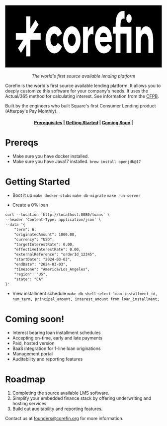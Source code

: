 <h1 align="center">
  <img style="vertical-align:middle" height="200"
  src="./docs/imgs/logo.png">
</h1>
<p align="center">
  <i>The world's first source available lending platform</i>
</p>


Corefin is the world's first source available lending platform. It allows you to deeply customize this software
for your company's needs. It uses the Actual/365 method for calculating interest. See information from the
[CFPB](https://www.consumerfinance.gov/rules-policy/regulations/1030/7/).


Built by the engineers who built Square's first Consumer Lending product (Afterpay's Pay Monthly).

<h4 align="center">
    <p>
        <a href="#-prereqs">Prerequisites</a> |
        <a href="#-getting-started">Getting Started</a> |
        <a href="#-coming-soon">Coming Soon</a> |
    <p>
</h4>

# Prereqs

- Make sure you have docker installed.
- Make sure you have Java17 installed.
`brew install openjdk@17`


# Getting Started
- Boot it up
`make docker-stubs`
`make db-migrate`
`make run-server`

- Create a 0% loan
```
curl --location 'http://localhost:8080/loans' \
--header 'Content-Type: application/json' \
--data '{
    "term": 6,
    "originatedAmount": 1000.00,
    "currency": "USD",
    "targetInterestRate": 0.00,
    "effectiveInterestRate": 0.00,
    "externalReference": "orderId_12345",
    "startDate": "2024-03-03",
    "endDate": "2024-03-03",
    "timezone": "America/Los_Angeles",
    "region": "US",
    "state": "CA"
}'
```
- View installment schedule
`make db-shell`
`select loan_installment_id, num_term, principal_amount, interest_amount from loan_installment;`

# Coming soon!
- Interest bearing loan installment schedules
- Accepting on-time, early and late payments
- Paid, hosted version
- BaaS integration for 1-line loan originations
- Management portal
- Auditability and reporting features

# Roadmap
1. Completing the source available LMS software.
2. Simplify your embedded finance stack by offering underwriting and hosting services
3. Build out auditability and reporting features.

Contact us at founders@corefin.org for more information.
